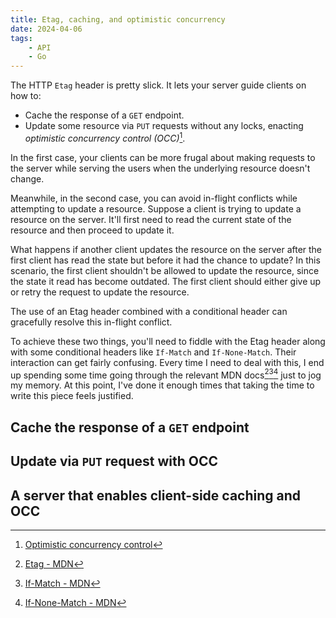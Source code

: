 ```yaml
---
title: Etag, caching, and optimistic concurrency
date: 2024-04-06
tags:
    - API
    - Go
---
```


The HTTP `Etag` header is pretty slick. It lets your server guide clients on how to:

-   Cache the response of a `GET` endpoint.
-   Update some resource via `PUT` requests without any locks, enacting _optimistic
    concurrency control (OCC)_[^1].

In the first case, your clients can be more frugal about making requests to the server while
serving the users when the underlying resource doesn't change.

Meanwhile, in the second case, you can avoid in-flight conflicts while attempting to update
a resource. Suppose a client is trying to update a resource on the server. It'll first need
to read the current state of the resource and then proceed to update it.

What happens if another client updates the resource on the server after the first client has
read the state but before it had the chance to update? In this scenario, the first client
shouldn't be allowed to update the resource, since the state it read has become outdated.
The first client should either give up or retry the request to update the resource.

The use of an Etag header combined with a conditional header can gracefully resolve this
in-flight conflict.

To achieve these two things, you'll need to fiddle with the Etag header along with some
conditional headers like `If-Match` and `If-None-Match`. Their interaction can get fairly
confusing. Every time I need to deal with this, I end up spending some time going through
the relevant MDN docs[^2][^3][^4] just to jog my memory. At this point, I've done it enough
times that taking the time to write this piece feels justified.

## Cache the response of a `GET` endpoint

## Update via `PUT` request with OCC

## A server that enables client-side caching and OCC

[^1]:
    [Optimistic concurrency control](https://en.wikipedia.org/wiki/Optimistic_concurrency_control)

[^2]: [Etag - MDN](https://developer.mozilla.org/en-US/docs/Web/HTTP/Headers/ETag)
[^3]: [If-Match - MDN](https://developer.mozilla.org/en-US/docs/Web/HTTP/Headers/If-Match)
[^4]:
    [If-None-Match - MDN](https://developer.mozilla.org/en-US/docs/Web/HTTP/Headers/If-None-Match)
